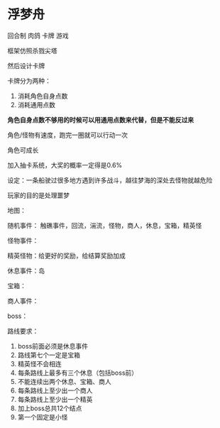 # 浮梦舟 

回合制 肉鸽 卡牌 游戏

框架仿照杀戮尖塔

然后设计卡牌

卡牌分为两种：

1. 消耗角色自身点数
2. 消耗通用点数

**角色自身点数不够用的时候可以用通用点数来代替，但是不能反过来**

角色/怪物有速度，跑完一圈就可以行动一次

角色可成长

加入抽卡系统，大奖的概率一定得是0.6%



设定：一条船驶过很多地方遇到许多战斗，越往梦海的深处去怪物就越危险

玩家的目的是处理噩梦



地图：

随机事件： 触礁事件，回流，湍流，怪物，商人，休息，宝箱，精英怪

怪物事件：

精英怪物：给更好的奖励，给结算奖励加成

休息事件：岛

宝箱：

商人事件：

boss：



路线要求：

1. boss前面必须是休息事件
2. 路线第七个一定是宝箱
3. 精英怪不会相连
4. 每条路线上最多有三个休息（包括boss前）
5. 不能连续出两个休息、宝箱、商人
6. 每条路线上至少出一个商人
7. 每条路线上至少出一个精英
8. 加上boss总共12个结点
9. 第一个固定是小怪

